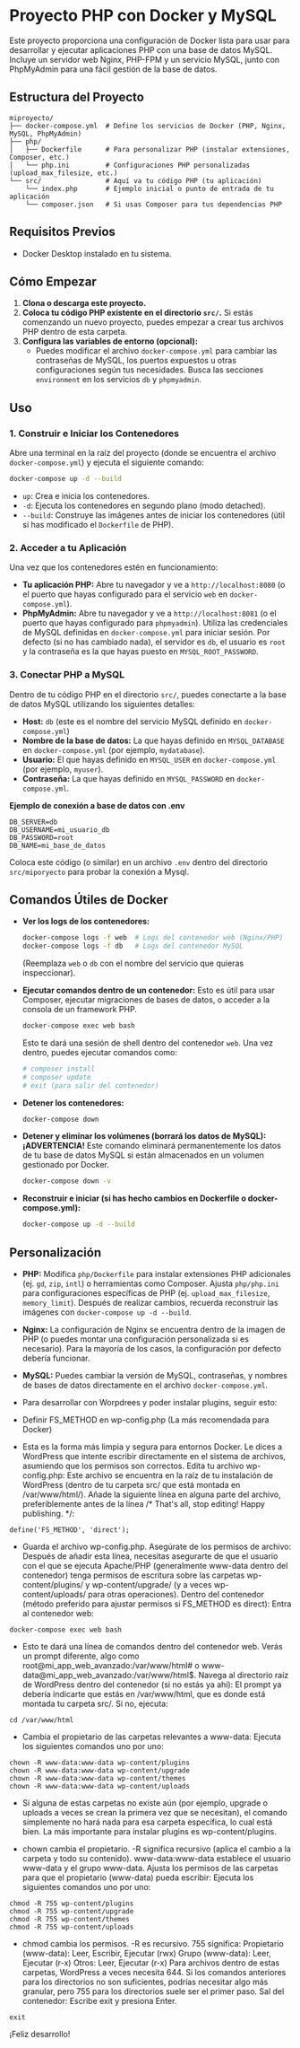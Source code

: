 # Proyecto PHP con Docker y MySQL

Este proyecto proporciona una configuración de Docker lista para usar para desarrollar y ejecutar aplicaciones PHP con una base de datos MySQL. Incluye un servidor web Nginx, PHP-FPM y un servicio MySQL, junto con PhpMyAdmin para una fácil gestión de la base de datos.

## Estructura del Proyecto

```
miproyecto/
├── docker-compose.yml  # Define los servicios de Docker (PHP, Nginx, MySQL, PhpMyAdmin)
├── php/
│   ├── Dockerfile      # Para personalizar PHP (instalar extensiones, Composer, etc.)
│   └── php.ini         # Configuraciones PHP personalizadas (upload_max_filesize, etc.)
└── src/                # Aquí va tu código PHP (tu aplicación)
    └── index.php       # Ejemplo inicial o punto de entrada de tu aplicación
    └── composer.json   # Si usas Composer para tus dependencias PHP
```

## Requisitos Previos

*   Docker Desktop instalado en tu sistema.

## Cómo Empezar

1.  **Clona o descarga este proyecto.**
2.  **Coloca tu código PHP existente en el directorio `src/`.** Si estás comenzando un nuevo proyecto, puedes empezar a crear tus archivos PHP dentro de esta carpeta.
3.  **Configura las variables de entorno (opcional):**
    *   Puedes modificar el archivo `docker-compose.yml` para cambiar las contraseñas de MySQL, los puertos expuestos u otras configuraciones según tus necesidades. Busca las secciones `environment` en los servicios `db` y `phpmyadmin`.

## Uso

### 1. Construir e Iniciar los Contenedores

Abre una terminal en la raíz del proyecto (donde se encuentra el archivo `docker-compose.yml`) y ejecuta el siguiente comando:

```bash
docker-compose up -d --build
```

*   `up`: Crea e inicia los contenedores.
*   `-d`: Ejecuta los contenedores en segundo plano (modo detached).
*   `--build`: Construye las imágenes antes de iniciar los contenedores (útil si has modificado el `Dockerfile` de PHP).

### 2. Acceder a tu Aplicación

Una vez que los contenedores estén en funcionamiento:

*   **Tu aplicación PHP:** Abre tu navegador y ve a `http://localhost:8080` (o el puerto que hayas configurado para el servicio `web` en `docker-compose.yml`).
*   **PhpMyAdmin:** Abre tu navegador y ve a `http://localhost:8081` (o el puerto que hayas configurado para `phpmyadmin`). Utiliza las credenciales de MySQL definidas en `docker-compose.yml` para iniciar sesión. Por defecto (si no has cambiado nada), el servidor es `db`, el usuario es `root` y la contraseña es la que hayas puesto en `MYSQL_ROOT_PASSWORD`.

### 3. Conectar PHP a MySQL

Dentro de tu código PHP en el directorio `src/`, puedes conectarte a la base de datos MySQL utilizando los siguientes detalles:

*   **Host:** `db` (este es el nombre del servicio MySQL definido en `docker-compose.yml`)
*   **Nombre de la base de datos:** La que hayas definido en `MYSQL_DATABASE` en `docker-compose.yml` (por ejemplo, `mydatabase`).
*   **Usuario:** El que hayas definido en `MYSQL_USER` en `docker-compose.yml` (por ejemplo, `myuser`).
*   **Contraseña:** La que hayas definido en `MYSQL_PASSWORD` en `docker-compose.yml`.

**Ejemplo de conexión a base de datos con .env**

```
DB_SERVER=db
DB_USERNAME=mi_usuario_db
DB_PASSWORD=root
DB_NAME=mi_base_de_datos
```

Coloca este código (o similar) en un archivo `.env` dentro del directorio `src/miporyecto` para probar la conexión a Mysql.

## Comandos Útiles de Docker

*   **Ver los logs de los contenedores:**
    ```bash
    docker-compose logs -f web  # Logs del contenedor web (Nginx/PHP)
    docker-compose logs -f db   # Logs del contenedor MySQL
    ```
    (Reemplaza `web` o `db` con el nombre del servicio que quieras inspeccionar).

*   **Ejecutar comandos dentro de un contenedor:**
    Esto es útil para usar Composer, ejecutar migraciones de bases de datos, o acceder a la consola de un framework PHP.
    ```bash
    docker-compose exec web bash
    ```
    Esto te dará una sesión de shell dentro del contenedor `web`. Una vez dentro, puedes ejecutar comandos como:
    ```bash
    # composer install
    # composer update
    # exit (para salir del contenedor)
    ```

*   **Detener los contenedores:**
    ```bash
    docker-compose down
    ```

*   **Detener y eliminar los volúmenes (borrará los datos de MySQL):**
    **¡ADVERTENCIA!** Este comando eliminará permanentemente los datos de tu base de datos MySQL si están almacenados en un volumen gestionado por Docker.
    ```bash
    docker-compose down -v
    ```

*   **Reconstruir e iniciar (si has hecho cambios en Dockerfile o docker-compose.yml):**
    ```bash
    docker-compose up -d --build
    ```

## Personalización

*   **PHP:** Modifica `php/Dockerfile` para instalar extensiones PHP adicionales (ej. `gd`, `zip`, `intl`) o herramientas como Composer. Ajusta `php/php.ini` para configuraciones específicas de PHP (ej. `upload_max_filesize`, `memory_limit`). Después de realizar cambios, recuerda reconstruir las imágenes con `docker-compose up -d --build`.
*   **Nginx:** La configuración de Nginx se encuentra dentro de la imagen de PHP (o puedes montar una configuración personalizada si es necesario). Para la mayoría de los casos, la configuración por defecto debería funcionar.
*   **MySQL:** Puedes cambiar la versión de MySQL, contraseñas, y nombres de bases de datos directamente en el archivo `docker-compose.yml`.


* Para desarrollar con Worpdrees y poder instalar plugins, seguir esto:
* Definir FS_METHOD en wp-config.php (La más recomendada para Docker)
* Esta es la forma más limpia y segura para entornos Docker. Le dices a WordPress que intente escribir directamente en el sistema de archivos, asumiendo que los permisos son correctos.
Edita tu archivo wp-config.php: Este archivo se encuentra en la raíz de tu instalación de WordPress (dentro de tu carpeta src/ que está montada en /var/www/html/).
Añade la siguiente línea en alguna parte del archivo, preferiblemente antes de la línea /* That's all, stop editing! Happy publishing. */:
```
define('FS_METHOD', 'direct');
```
* Guarda el archivo wp-config.php.
Asegúrate de los permisos de archivo: Después de añadir esta línea, necesitas asegurarte de que el usuario con el que se ejecuta Apache/PHP (generalmente www-data dentro del contenedor) tenga permisos de escritura sobre las carpetas wp-content/plugins/ y wp-content/upgrade/ (y a veces wp-content/uploads/ para otras operaciones).
Dentro del contenedor (método preferido para ajustar permisos si FS_METHOD es direct):
Entra al contenedor web:

```
docker-compose exec web bash
```

* Esto te dará una línea de comandos dentro del contenedor web. Verás un prompt diferente, algo como root@mi_app_web_avanzado:/var/www/html# o www-data@mi_app_web_avanzado:/var/www/html$.
Navega al directorio raíz de WordPress dentro del contenedor (si no estás ya ahí):
El prompt ya debería indicarte que estás en /var/www/html, que es donde está montada tu carpeta src/. Si no, ejecuta:
```
cd /var/www/html
```
* Cambia el propietario de las carpetas relevantes a www-data:
Ejecuta los siguientes comandos uno por uno:

```
chown -R www-data:www-data wp-content/plugins
chown -R www-data:www-data wp-content/upgrade
chown -R www-data:www-data wp-content/themes
chown -R www-data:www-data wp-content/uploads 
```
* Si alguna de estas carpetas no existe aún (por ejemplo, upgrade o uploads a veces se crean la primera vez que se necesitan), el comando simplemente no hará nada para esa carpeta específica, lo cual está bien. La más importante para instalar plugins es wp-content/plugins.

  
* chown cambia el propietario.
-R significa recursivo (aplica el cambio a la carpeta y todo su contenido).
www-data:www-data establece el usuario www-data y el grupo www-data.
Ajusta los permisos de las carpetas para que el propietario (www-data) pueda escribir:
Ejecuta los siguientes comandos uno por uno:

```
chmod -R 755 wp-content/plugins
chmod -R 755 wp-content/upgrade
chmod -R 755 wp-content/themes
chmod -R 755 wp-content/uploads
```
* chmod cambia los permisos.
-R es recursivo.
755 significa:
Propietario (www-data): Leer, Escribir, Ejecutar (rwx)
Grupo (www-data): Leer, Ejecutar (r-x)
Otros: Leer, Ejecutar (r-x)
Para archivos dentro de estas carpetas, WordPress a veces necesita 644. Si los comandos anteriores para los directorios no son suficientes, podrías necesitar algo más granular, pero 755 para los directorios suele ser el primer paso.
Sal del contenedor:
Escribe exit y presiona Enter.
```
exit
```
¡Feliz desarrollo!















